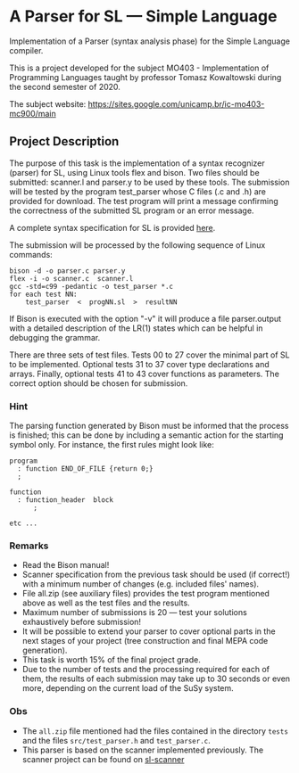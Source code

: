 # A Parser for SL — Simple Language

Implementation of a Parser (syntax analysis phase) for the Simple Language compiler.

This is a project developed for the subject MO403 - Implementation of Programming Languages taught by professor Tomasz Kowaltowski during the second semester of 2020.

The subject website: https://sites.google.com/unicamp.br/ic-mo403-mc900/main

## Project Description
The purpose of this task is the implementation of a syntax recognizer (parser) for SL, using Linux tools flex and bison. Two files should be submitted: scanner.l and parser.y to be used by these tools. The submission will be tested by the program test_parser whose C files (.c and .h) are provided for download. The test program will print a message confirming the correctness of the submitted SL program or an error message.

A complete syntax specification for SL is provided [here](syntax_sl.pdf).

The submission will be processed by the following sequence of Linux commands:
```
bison -d -o parser.c parser.y
flex -i -o scanner.c  scanner.l
gcc -std=c99 -pedantic -o test_parser *.c
for each test NN:
    test_parser  <  progNN.sl  >  resultNN
```

If Bison is executed with the option "-v" it will produce a file parser.output with a detailed description of the LR(1) states which can be helpful in debugging the grammar.

There are three sets of test files. Tests 00 to 27 cover the minimal part of SL to be implemented. Optional tests 31 to 37 cover type declarations and arrays. Finally, optional tests 41 to 43 cover functions as parameters. The correct option should be chosen for submission.

### Hint
The parsing function generated by Bison must be informed that the process is finished; this can be done by including a semantic action for the starting symbol only. For instance, the first rules might look like:
```
program
  : function END_OF_FILE {return 0;}
  ;

function
  : function_header  block
      ;

etc ...
```

### Remarks
* Read the Bison manual!
* Scanner specification from the previous task should be used (if correct!) with a minimum number of changes (e.g. included files' names).
* File all.zip (see auxiliary files) provides the test program mentioned above as well as the test files and the results.
* Maximum number of submissions is 20 — test your solutions exhaustively before submission!
* It will be possible to extend your parser to cover optional parts in the next stages of your project (tree construction and final MEPA code generation).
* This task is worth 15% of the final project grade.
* Due to the number of tests and the processing required for each of them, the results of each submission may take up to 30 seconds or even more, depending on the current load of the SuSy system.

### Obs
* The `all.zip` file mentioned had the files contained in the directory `tests` and the files `src/test_parser.h` and `test_parser.c`.
* This parser is based on the scanner implemented previously. The scanner project can be found on [sl-scanner](https://github.com/sabrina-beck/sl-scanner)
